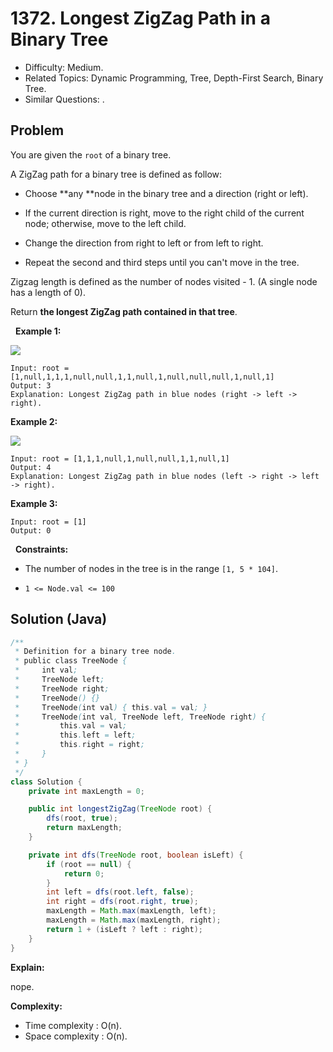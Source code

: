 # 1372. Longest ZigZag Path in a Binary Tree

- Difficulty: Medium.
- Related Topics: Dynamic Programming, Tree, Depth-First Search, Binary Tree.
- Similar Questions: .

## Problem

You are given the ```root``` of a binary tree.

A ZigZag path for a binary tree is defined as follow:


	
- Choose **any **node in the binary tree and a direction (right or left).
	
- If the current direction is right, move to the right child of the current node; otherwise, move to the left child.
	
- Change the direction from right to left or from left to right.
	
- Repeat the second and third steps until you can't move in the tree.


Zigzag length is defined as the number of nodes visited - 1. (A single node has a length of 0).

Return **the longest **ZigZag** path contained in that tree**.

 
**Example 1:**

![](https://assets.leetcode.com/uploads/2020/01/22/sample_1_1702.png)

```
Input: root = [1,null,1,1,1,null,null,1,1,null,1,null,null,null,1,null,1]
Output: 3
Explanation: Longest ZigZag path in blue nodes (right -> left -> right).
```

**Example 2:**

![](https://assets.leetcode.com/uploads/2020/01/22/sample_2_1702.png)

```
Input: root = [1,1,1,null,1,null,null,1,1,null,1]
Output: 4
Explanation: Longest ZigZag path in blue nodes (left -> right -> left -> right).
```

**Example 3:**

```
Input: root = [1]
Output: 0
```

 
**Constraints:**


	
- The number of nodes in the tree is in the range ```[1, 5 * 104]```.
	
- ```1 <= Node.val <= 100```



## Solution (Java)

```java
/**
 * Definition for a binary tree node.
 * public class TreeNode {
 *     int val;
 *     TreeNode left;
 *     TreeNode right;
 *     TreeNode() {}
 *     TreeNode(int val) { this.val = val; }
 *     TreeNode(int val, TreeNode left, TreeNode right) {
 *         this.val = val;
 *         this.left = left;
 *         this.right = right;
 *     }
 * }
 */
class Solution {
    private int maxLength = 0;

    public int longestZigZag(TreeNode root) {
        dfs(root, true);
        return maxLength;
    }

    private int dfs(TreeNode root, boolean isLeft) {
        if (root == null) {
            return 0;
        }
        int left = dfs(root.left, false);
        int right = dfs(root.right, true);
        maxLength = Math.max(maxLength, left);
        maxLength = Math.max(maxLength, right);
        return 1 + (isLeft ? left : right);
    }
}
```

**Explain:**

nope.

**Complexity:**

* Time complexity : O(n).
* Space complexity : O(n).
